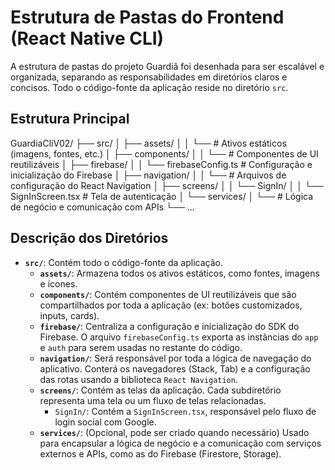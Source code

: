 # Estrutura de Pastas do Frontend (React Native CLI)

A estrutura de pastas do projeto Guardiã foi desenhada para ser escalável e organizada, separando as responsabilidades em diretórios claros e concisos. Todo o código-fonte da aplicação reside no diretório `src`.

## Estrutura Principal

GuardiaCliV02/
├── src/
│   ├── assets/
│   │   └── # Ativos estáticos (imagens, fontes, etc.)
│   ├── components/
│   │   └── # Componentes de UI reutilizáveis
│   ├── firebase/
│   │   └── firebaseConfig.ts   # Configuração e inicialização do Firebase
│   ├── navigation/
│   │   └── # Arquivos de configuração do React Navigation
│   ├── screens/
│   │   └── SignIn/
│   │       └── SignInScreen.tsx  # Tela de autenticação
│   └── services/
│       └── # Lógica de negócio e comunicação com APIs
└── ...

## Descrição dos Diretórios

*   **`src/`**: Contém todo o código-fonte da aplicação.
    *   **`assets/`**: Armazena todos os ativos estáticos, como fontes, imagens e ícones.
    *   **`components/`**: Contém componentes de UI reutilizáveis que são compartilhados por toda a aplicação (ex: botões customizados, inputs, cards).
    *   **`firebase/`**: Centraliza a configuração e inicialização do SDK do Firebase. O arquivo `firebaseConfig.ts` exporta as instâncias do `app` e `auth` para serem usadas no restante do código.
    *   **`navigation/`**: Será responsável por toda a lógica de navegação do aplicativo. Conterá os navegadores (Stack, Tab) e a configuração das rotas usando a biblioteca `React Navigation`.
    *   **`screens/`**: Contém as telas da aplicação. Cada subdiretório representa uma tela ou um fluxo de telas relacionadas.
        *   `SignIn/`: Contém a `SignInScreen.tsx`, responsável pelo fluxo de login social com Google.
    *   **`services/`**: (Opcional, pode ser criado quando necessário) Usado para encapsular a lógica de negócio e a comunicação com serviços externos e APIs, como as do Firebase (Firestore, Storage).
